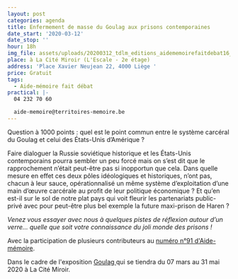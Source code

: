 ```yaml
---
layout: post
categories: agenda
title: Enfermement de masse du Goulag aux prisons contemporaines
date_start: '2020-03-12'
date_stop: ''
hour: 18h
img_file: assets/uploads/20200312_tdlm_editions_aidememoirefaitdebat16_agenda.jpg
place: à La Cité Miroir (L'Escale - 2e étage)
address: 'Place Xavier Neujean 22, 4000 Liège '
price: Gratuit
tags:
  - Aide-mémoire fait débat
practical: |-
  04 232 70 60

  aide-memoire@territoires-memoire.be
---
```

Question à 1000 points : quel est le point commun entre le système carcéral du Goulag et celui des États-Unis d’Amérique ?

Faire dialoguer la Russie soviétique historique et les États-Unis contemporains pourra sembler un peu forcé mais on s’est dit que le rapprochement n’était peut-être pas si inopportun que cela. Dans quelle mesure en effet ces deux pôles idéologiques et historiques, n’ont pas, chacun à leur sauce, opérationnalisé un même système d’exploitation d’une main d’œuvre carcérale au profit de leur politique économique ? Et qu’en est-il sur le sol de notre plat pays qui voit fleurir les partenariats public-privé avec pour peut-être plus bel exemple la future maxi-prison de Haren ?

*Venez vous essayer avec nous à quelques pistes de réflexion autour d’un verre… quelle que soit votre connaissance du joli monde des prisons !*

Avec la participation de plusieurs contributeurs au [numéro n°91 d'Aide-mémoire](https://www.territoires-memoire.be/aide-memoire-91/).

Dans le cadre de l'exposition [Goulag ](http://www.citemiroir.be/fr/activite/goulag)qui se tiendra du 07 mars au 31 mai 2020 à La Cité Miroir.
